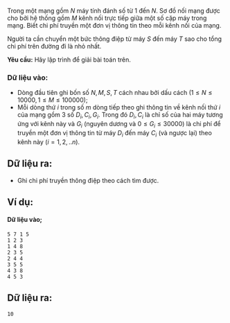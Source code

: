Trong một mạng gồm $N$ máy tính đánh số từ $1$ đến $N$. Sơ đồ nối mạng được cho bởi hệ thống gồm $M$ kênh nối trực tiếp giữa một số cặp máy trong mạng. Biết chi phí truyền một đơn vị thông tin theo mỗi kênh nối của mạng.

Người ta cần chuyển một bức thông điệp từ máy $S$ đến máy $T$ sao cho tổng chi phí trên đường đi là nhỏ nhất.

**Yêu cầu:** Hãy lập trình để giải bài toán trên.

### Dữ liệu vào:
- Dòng đầu tiên ghi bốn số $N, M, S, T$ cách nhau bởi dấu cách $(1≤N ≤ 10000, 1≤M ≤ 100000)$;
- Mỗi dòng thứ $i$ trong số $m$ dòng tiếp theo ghi thông tin về kênh nối thứ $i$ của mạng gồm $3$ số $D_i, C_i, G_i$. Trong đó $D_i, C_i$ là chỉ số của hai máy tương ứng với kênh này và $G_i$ (nguyên dương và $0≤ G_i≤ 30000$) là chi phí để truyền một đơn vị thông tin từ máy $D_i$ đến máy $C_i$ (và ngược lại) theo kênh này $(i=1,2,..n)$.

## Dữ liệu ra:
- Ghi chi phí truyền thông điệp theo cách tìm được.

## Ví dụ:
#### Dữ liệu vào;
```
5 7 1 5
1 2 3
1 4 8
2 3 5
2 4 4
3 5 5
4 3 8
4 5 3
```

## Dữ liệu ra:
```
10
```